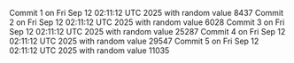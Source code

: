 Commit 1 on Fri Sep 12 02:11:12 UTC 2025 with random value 8437
Commit 2 on Fri Sep 12 02:11:12 UTC 2025 with random value 6028
Commit 3 on Fri Sep 12 02:11:12 UTC 2025 with random value 25287
Commit 4 on Fri Sep 12 02:11:12 UTC 2025 with random value 29547
Commit 5 on Fri Sep 12 02:11:12 UTC 2025 with random value 11035
